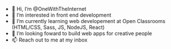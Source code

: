 - 👋 Hi, I’m @OneWithTheInternet
- 👀 I’m interested in front end development
- 🌱 I’m currently learning web developement at Open Classrooms (HTML/CSS, Sass, JS, NodeJS, React)
- 💞️ I’m looking foward to build web apps for creative people
- 📫 Reach out to me at my inbox

<!---
OneWithTheInternet/OneWithTheInternet is a ✨ special ✨ repository because its `README.md` (this file) appears on your GitHub profile.
You can click the Preview link to take a look at your changes.
--->
